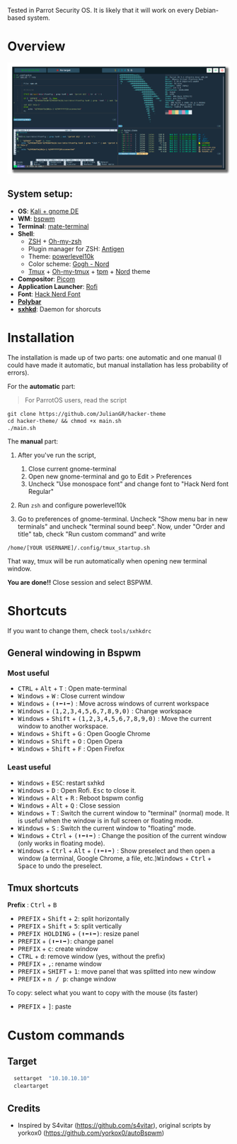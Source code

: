 Tested in Parrot Security OS. It is likely that it will work on every Debian-based system.

# Overview
![BSPWM](https://raw.githubusercontent.com/JulianGR/hacker-theme/main/photo.png)




## System setup:
- **OS**: [Kali + gnome DE](https://www.kali.org/)
- **WM**: [bspwm](https://github.com/baskerville/bspwm)
- **Terminal**: [mate-terminal](https://github.com/mate-desktop/mate-terminal)
- **Shell**: 
  - [ZSH](https://www.zsh.org/) + [Oh-my-zsh](https://ohmyz.sh/)
  - Plugin manager for ZSH: [Antigen](https://github.com/zsh-users/antigen)
  - Theme: [powerlevel10k](https://github.com/romkatv/powerlevel10k)
  - Color scheme: [Gogh - Nord](https://gogh-co.github.io/Gogh/)
  - [Tmux](https://en.wikipedia.org/wiki/Tmux) + [Oh-my-tmux](https://github.com/gpakosz/.tmux) + [tpm](https://github.com/tmux-plugins/tpm) + [Nord](https://github.com/arcticicestudio/nord-tmux) theme
- **Compositor**: [Picom](https://github.com/jonaburg/picom)
- **Application Launcher**: [Rofi](https://github.com/davatorium/rofi)
- **Font**: [Hack Nerd Font](https://www.nerdfonts.com/)
- [**Polybar**](https://github.com/polybar/polybar)
- [**sxhkd**](https://github.com/baskerville/sxhkd): Daemon for shorcuts


# Installation
The installation is made up of two parts: one automatic and one manual (I could have made it automatic, but manual installation has less probability of errors). 


For the **automatic** part:

> For ParrotOS users, read the script

```
git clone https://github.com/JulianGR/hacker-theme
cd hacker-theme/ && chmod +x main.sh
./main.sh
```

The **manual** part:

1. After you've run the script,
	1. Close current gnome-terminal
	2. Open new gnome-terminal and go to Edit > Preferences
	3. Uncheck "Use monospace font" and change font to "Hack Nerd font Regular"


2. Run `zsh` and configure powerlevel10k

3. Go to preferences of gnome-terminal. Uncheck "Show menu bar in new terminals" and uncheck "terminal sound beep". Now, under "Order and title" tab, check "Run custom command" and write 
```
/home/[YOUR USERNAME]/.config/tmux_startup.sh
```
That way, tmux will be run automatically when opening new terminal window. 


**You are done!!** 
Close session and select BSPWM.

# Shortcuts

If you want to change them, check `tools/sxhkdrc`

## General windowing in Bspwm
### Most useful
+ <kbd>CTRL</kbd> + <kbd>Alt</kbd> + <kbd>T</kbd> : Open mate-terminal  
+ <kbd>Windows</kbd> + <kbd>W</kbd> : Close current window  
+ <kbd>Windows</kbd> + <kbd>(⬆⬅⬇➡)</kbd> : Move across windows of current workspace  
+ <kbd>Windows</kbd> + <kbd>(1,2,3,4,5,6,7,8,9,0)</kbd> : Change workspace 
+ <kbd>Windows</kbd> + <kbd>Shift</kbd> + <kbd>(1,2,3,4,5,6,7,8,9,0)</kbd> : Move the current window to another workspace. 
+ <kbd>Windows</kbd> + <kbd>Shift</kbd> + <kbd>G</kbd> : Open Google Chrome 
+ <kbd>Windows</kbd> + <kbd>Shift</kbd> + <kbd>O</kbd> : Open Opera
+ <kbd>Windows</kbd> + <kbd>Shift</kbd> + <kbd>F</kbd> : Open Firefox

### Least useful
+ <kbd>Windows</kbd> + <kbd>ESC</kbd>: restart sxhkd
+ <kbd>Windows</kbd> + <kbd>D</kbd> : Open Rofi. <kbd>Esc</kbd> to close it.  
+ <kbd>Windows</kbd> + <kbd>Alt</kbd> + <kbd>R</kbd> : Reboot bspwm config  
+ <kbd>Windows</kbd> + <kbd>Alt</kbd> + <kbd>Q</kbd> : Close session
+ <kbd>Windows</kbd> + <kbd>T</kbd> : Switch the current window to "terminal" (normal) mode. It is useful when the window is in full screen or floating mode.  
+ <kbd>Windows</kbd> + <kbd>S</kbd> : Switch the current window to "floating" mode.  
+ <kbd>Windows</kbd> + <kbd>Ctrl</kbd> + <kbd>(⬆⬅⬇➡)</kbd> : Change the position of the current window (only works in floating mode).  
+ <kbd>Windows</kbd> + <kbd>Ctrl</kbd> + <kbd>Alt</kbd> + <kbd>(⬆⬅⬇➡)</kbd> : Show preselect and then open a window (a terminal, Google Chrome, a file, etc.)<kbd>Windows</kbd> + <kbd>Ctrl</kbd> + <kbd>Space</kbd> to undo the preselect.  

## Tmux shortcuts

**Prefix** : <kbd>Ctrl</kbd> + <kbd>B</kbd>

+ <kbd>PREFIX</kbd> + <kbd>Shift</kbd> + <kbd>2</kbd>: split horizontally 
+ <kbd>PREFIX</kbd> + <kbd>Shift</kbd> + <kbd>5</kbd>: split vertically
+ <kbd>PREFIX HOLDING</kbd> + <kbd>(⬆⬅⬇➡)</kbd>: resize panel
+ <kbd>PREFIX</kbd> + <kbd>(⬆⬅⬇➡)</kbd>: change panel
+ <kbd>PREFIX</kbd> + <kbd>c</kbd>: create window
+ <kbd>CTRL</kbd> + <kbd>d</kbd>: remove window (yes, without the prefix)
+ <kbd>PREFIX</kbd> + <kbd>,</kbd>: rename window
+ <kbd>PREFIX</kbd> + <kbd>SHIFT</kbd> + <kbd>1</kbd>: move panel that was splitted into new window
+ <kbd>PREFIX</kbd> + <kbd>n / p</kbd>: change window


To copy: select what you want to copy with the mouse (its faster)
+ <kbd>PREFIX</kbd> + <kbd>]</kbd>: paste


# Custom commands

## Target
```sh
  settarget  "10.10.10.10"
  cleartarget
```


## Credits
- Inspired by S4vitar (https://github.com/s4vitar), original scripts by yorkox0 (https://github.com/yorkox0/autoBspwm)

